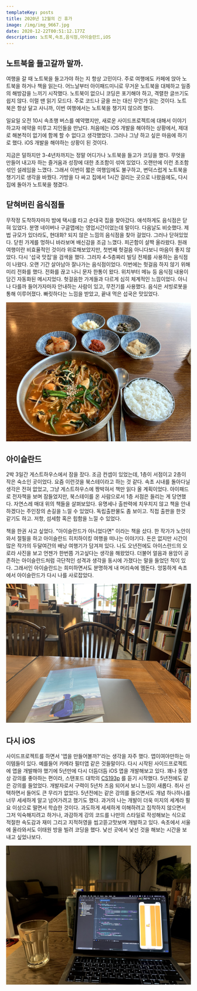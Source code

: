 ```yaml
---
templateKey: posts
title: 2020년 12월의 긴 휴가
image: /img/img_9667.jpg
date: 2020-12-22T00:51:12.177Z
description: 노트북,속초,음식점,아이슬란드,iOS
---
```

## 노트북을 들고갈까 말까.

여행을 갈 때 노트북을 들고가야 하는 지 항상 고민이다. 주로 여행에도 카페에 앉아 노트북을 하거나 책을 읽는다. 어느날부터 아이패드미니로 무거운 노트북을 대체하고 일종의 해방감을 느끼기 시작했다. 노트북이 없으니 코딩은 포기해야 하고, 격렬한 글쓰기도 쉽지 않다. 이럴 땐 읽기 모드다. 주로 코드나 글을 쓰는 대신 무언가 읽는 것이다. 노트북은 항상 달고 사니까, 이번 여행에서는 노트북을 챙기지 않으려 했다.

일요일 오전 10시 속초행 버스를 예약했지만, 새로운 사이드프로젝트에 대해서 이야기 하고자 에약을 미루고 지인들을 만났다. 처음에는 iOS 개발을 해야하는 상황에서, 제대로 해본적이 없기에 함께 할 수 없다고 생각했었다. 그러나 그냥 하고 싶은 마음에 하기로 했다. iOS 개발을 해야하는 상황이 된 것이다.

지금은 덜하지만 3-4년차까지는 정말 어디가나 노트북을 들고가 코딩을 했다. 무엇을 만들어 내고자 하는 즐거움과 성장에 대한 초조함이 섞여 있었다. 오랜만에 이런 초조함 섞인 설레임을 느꼈다. 그래서 이번이 짧은 여행임에도 불구하고, 변덕스럽게 노트북을 챙기기로 생각을 바꿨다. 가방을 다 싸고 집에서 1시간 걸리는 곳으로 나왔음에도, 다시 집에 돌아가 노트북을 챙겼다.

## 닫혀버린 음식점들

무작정 도착하자마자 밤에 택시를 타고 순대국 집을 찾아갔다. 애석하게도 음식점은 닫혀 있었다. 분명 네이버나 구글맵에는 영업시간이었는데 말이다. 다음날도 비슷했다. 제법 규모가 있더라도, 현대화? 되지 않은 느낌의 음식점을 찾아 걸었다. 그러나 닫혀있었다. 닫힌 가게를 멍하니 바라보며 배신감을 조금 느꼈다. 피곤함이 살짝 올라왔다. 원래 여행이란 비효율적인 것이라 위로해보았지만, 첫번째 헛걸음 아니다보니 마음이 좋지 않았다. 다시 '섭국 맛집'을 검색을 했다. 그러자 4-5층짜리 빌딩 전체를 사용하는 음식점이 나왔다. 오랜 기간 살아남아 잘나가는 음식점이었다. 이번에는 헛걸음 하지 않기 위해 미리 전화를 했다. 전화를 끊고 나니 문자 한통이 왔다. 위치부터 메뉴 등 음식점 내용이 담긴 자동화된 메시지었다. 헛걸음한 가게들과 다르게 심히 체계적인 느낌이었다. 아니나 다를까 들어가자마자 안내하는 사람이 있고, 무전기를 사용했다. 음식은 서빙로봇을 통해 이루어졌다. 빠릿하다는 느낌을 받았고, 끝내 먹은 섭국은 맛있었다.

![](/img/sub-soup.jpg)

## 아이슬란드

2박 3일간 게스트하우스에서 잠을 잤다. 조금 컨셉이 있었는데, 1층이 서점이고 2층이 작은 숙소인 곳이었다. 요즘 이런것을 북스테이라고 하는 것 같다. 속초 시내를 돌아다닐 생각은 전혀 없었고, 그냥 게스트하우스에 짱박혀서 책만 읽다 올 계획이었다. 아이패드로 전자책을 보며 잠들었지만, 북스테이를 온 사람으로서 1층 서점은 들리는 게 당연했다. 자연스레 매대 위의 책들을 살펴보았다. 유명세나 출판력에 치우치지 않고 책을 안내하겠다는 주인장의 손길을 느낄 수 있었다. 독립출판물도 좀 보이고. 직접 출판을 한것 같기도 하고. 저항, 섬세함 혹은 힙함을 느낄 수 있었다.

책을 한권 사고 싶었다. "아이슬란드가 아니었다면" 이라는 책을 샀다. 한 작가가 노안이 와서 절필을 하고 아이슬란드 히치하이킹 여행을 떠나는 이야기다. 돈은 없지만 시간이 많은 작가의 두달여간의 배낭 여행기가 담겨져 있다. 나도 오년전에도 아이스란드의 오로라 사진을 보고 언젠가 한번쯤 가고싶다는 생각을 해왔었다.  더불어 얼음과 용암이 공존하는 아이슬란드처럼 극단적인 성격과 생각을 동시에 가졌다는 말을 들었던 적이 있다. 그래서인 아이슬란드는 희미하면서도 분명하게 내 머리속에 멤돈다. 엉뚱하게 속초에서 아이슬란드가 다시 나를 사로잡았다.

![](/img/img_9667.jpg)

## 다시 iOS

사이드프로젝트를 하면서 '앱을 만들어볼까?'라는 생각을 자주 했다. 앱이여야만하는 아이템들이 있다. 예를들어 카메라 필터앱 같은 것들말이다. 다시 시작된 사이드프로젝트에 앱을 개발해야 했기에 5년만에 다시 더듬더듬 iOS 앱을 개발해보고 있다. 꽤나 동영상 강의를 좋아하는 편이라, 스탠포드 대학의 [CS193p](https://cs193p.sites.stanford.edu/)  를 듣기 시작했다. 5년전에도 같은 강의를 들었었다. 개발자로서 구력이 5년차 즈음 되어서 보니 느낌이 새롭다. 취사 선택하면서 들어도 큰 무리가 없었다. 5년전에는 같은 강의를 들으면서도 개념 하나하나를 너무 세세하게 알고 넘어가려고 했기도 했다. 과거의 나는 개발이 더욱 미지의 세계라 필요 이상으로 떨면서 학습한 것이다. 과도하게 세세하게 이해하려고 집착하지 않으면서 그저 익숙해지려고 하거나, 과감하게 강의 코드를 나만의 스타일로 작성해보는 식으로 적절한 속도감과 재미 그리고 지적허영을 씹고뜯고맛보며 개발하고 있다. 속초에서 서울에 올라와서도 이태원 방을 빌려 코딩을 했다. 낯선 곳에서 낯선 것을 해보는 시간을 보내고 싶었나보다.

![](/img/desk.jpg)